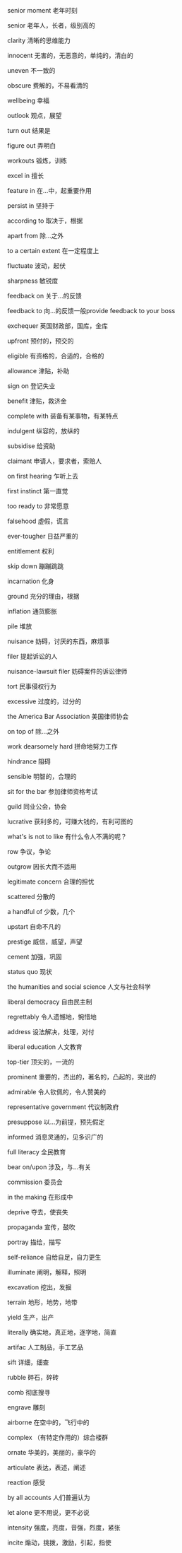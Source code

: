 senior moment 老年时刻 

senior 老年人，长者，级别高的 

clarity 清晰的思维能力 

innocent 无害的，无恶意的，单纯的，清白的 

uneven 不一致的 

obscure 费解的，不易看清的 

wellbeing 幸福 

outlook 观点，展望 

turn out 结果是 

figure out 弄明白 

workouts 锻炼，训练 

excel in 擅长 

feature in 在…中，起重要作用 

persist in 坚持于 

according to 取决于，根据 

apart from 除…之外 

to a certain extent 在一定程度上 

fluctuate 波动，起伏 

sharpness 敏锐度 

feedback on 关于…的反馈 

feedback to 向…的反馈一般provide feedback to your boss 

exchequer 英国财政部，国库，金库 

upfront 预付的，预交的 

eligible 有资格的，合适的，合格的 

allowance 津贴，补助 

sign on 登记失业 

benefit 津贴，救济金 

complete with 装备有某事物，有某特点 

indulgent 纵容的，放纵的 

subsidise 给资助 

claimant 申请人，要求者，索赔人 

on first hearing 乍听上去 

first instinct 第一直觉 

too ready to 非常愿意 

falsehood 虚假，谎言 

ever-tougher 日益严重的 

entitlement 权利 

skip down 蹦蹦跳跳 

incarnation 化身 

ground 充分的理由，根据 

inflation 通货膨胀 

pile 堆放 

nuisance 妨碍，讨厌的东西，麻烦事 

filer 提起诉讼的人 

nuisance-lawsuit filer 妨碍案件的诉讼律师 

tort 民事侵权行为 

excessive 过度的，过分的 

the America Bar Association 美国律师协会 

on top of 除…之外 

work dearsomely hard 拼命地努力工作 

hindrance 阻碍 

sensible 明智的，合理的 

sit for the bar 参加律师资格考试 

guild 同业公会，协会 

lucrative 获利多的，可赚大钱的，有利可图的 

what's is not to like 有什么令人不满的呢？ 

row 争议，争论 

outgrow 因长大而不适用 

legitimate concern 合理的担忧 

scattered 分散的 

a handful of 少数，几个 

upstart 自命不凡的 

prestige 威信，威望，声望 

cement 加强，巩固 

status quo 现状 

the humanities and social science 人文与社会科学 

liberal democracy 自由民主制 

regrettably 令人遗憾地，惋惜地 

address 设法解决，处理，对付 

liberal education 人文教育 

top-tier 顶尖的，一流的 

prominent 重要的，杰出的，著名的，凸起的，突出的 

admirable 令人钦佩的，令人赞美的 

representative government 代议制政府 

presuppose 以…为前提，预先假定 

informed 消息灵通的，见多识广的 

full literacy 全民教育 

bear on/upon 涉及，与…有关 

commission 委员会 

in the making 在形成中 

deprive 夺去，使丧失 

propaganda 宣传，鼓吹 

portray 描绘，描写 

self-reliance 自给自足，自力更生 

illuminate 阐明，解释，照明 

excavation 挖出，发掘 

terrain 地形，地势，地带 

yield 生产，出产 

literally 确实地，真正地，逐字地，简直 

artifac 人工制品，手工艺品 

sift 详细，细查 

rubble 碎石，碎砖 

comb 彻底搜寻 

engrave 雕刻 

airborne 在空中的，飞行中的 

complex （有特定作用的）综合楼群 

ornate 华美的，美丽的，豪华的 

articulate 表达，表述，阐述 

reaction 感受 

by all accounts 人们普遍认为 

let alone 更不用说，更不必说 

intensity 强度，亮度，音强，烈度，紧张 

incite 煽动，挑拨，激励，引起，指使  